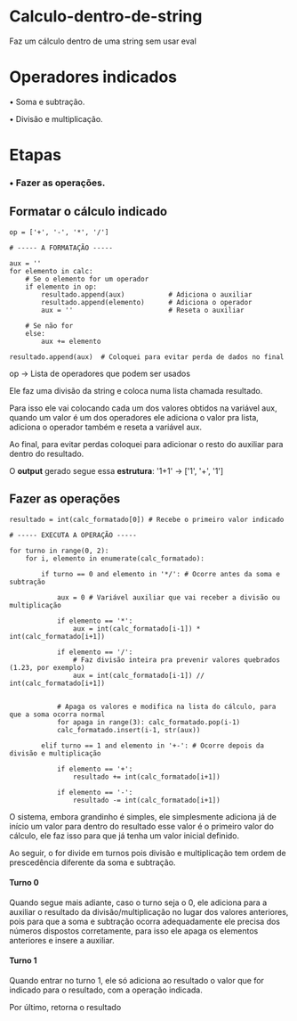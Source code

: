 # Calculo-dentro-de-string
Faz um cálculo dentro de uma string sem usar eval

# Operadores indicados

• Soma e subtração.

• Divisão e multiplicação.

# Etapas
### • Fazer as operações.

## Formatar o cálculo indicado

    op = ['+', '-', '*', '/'] 

    # ----- A FORMATAÇÃO -----

    aux = ''
    for elemento in calc:
        # Se o elemento for um operador
        if elemento in op:
            resultado.append(aux)           # Adiciona o auxiliar
            resultado.append(elemento)      # Adiciona o operador
            aux = ''                        # Reseta o auxiliar

        # Se não for
        else:
            aux += elemento
            
    resultado.append(aux)  # Coloquei para evitar perda de dados no final

            
op → Lista de operadores que podem ser usados

Ele faz uma divisão da string e coloca numa lista chamada resultado.

Para isso ele vai colocando cada um dos valores obtidos na variável aux, 
quando um valor é um dos operadores ele adiciona o valor pra lista, adiciona
o operador também e reseta a variável aux.

Ao final, para evitar perdas coloquei para adicionar o resto do auxiliar para
dentro do resultado.

O **output** gerado segue essa **estrutura**: '1+1' → ['1', '+', '1']


## Fazer as operações

    resultado = int(calc_formatado[0]) # Recebe o primeiro valor indicado
 
    # ----- EXECUTA A OPERAÇÃO -----

    for turno in range(0, 2):
        for i, elemento in enumerate(calc_formatado):
            
            if turno == 0 and elemento in '*/': # Ocorre antes da soma e subtração

                aux = 0 # Variável auxiliar que vai receber a divisão ou multiplicação

                if elemento == '*':
                    aux = int(calc_formatado[i-1]) * int(calc_formatado[i+1])

                if elemento == '/':
                    # Faz divisão inteira pra prevenir valores quebrados (1.23, por exemplo)
                    aux = int(calc_formatado[i-1]) // int(calc_formatado[i+1]) 
                

                # Apaga os valores e modifica na lista do cálculo, para que a soma ocorra normal
                for apaga in range(3): calc_formatado.pop(i-1) 
                calc_formatado.insert(i-1, str(aux)) 

            elif turno == 1 and elemento in '+-': # Ocorre depois da divisão e multiplicação
                
                if elemento == '+':
                    resultado += int(calc_formatado[i+1])

                if elemento == '-':
                    resultado -= int(calc_formatado[i+1])
                    
                    
O sistema, embora grandinho é simples, ele simplesmente adiciona já de início um valor para dentro do resultado
esse valor é o primeiro valor do cálculo, ele faz isso para que já tenha um valor inicial definido.

Ao seguir, o for divide em turnos pois divisão e multiplicação tem ordem de prescedência diferente da soma e 
subtração.

#### Turno 0

Quando segue mais adiante, caso o turno seja o 0, ele adiciona para a auxiliar o resultado da divisão/multiplicação 
no lugar dos valores anteriores, pois para que a soma e subtração ocorra adequadamente ele precisa dos números dispostos
corretamente, para isso ele apaga os elementos anteriores e insere a auxiliar. 

#### Turno 1

Quando entrar no turno 1, ele só adiciona ao resultado o valor que for indicado para o resultado, com a operação indicada.

Por último, retorna o resultado
